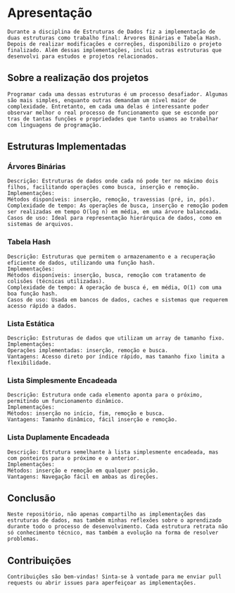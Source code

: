 # Apresentação
    Durante a disciplina de Estruturas de Dados fiz a implementação de duas estruturas como trabalho final: Árvores Binárias e Tabela Hash. Depois de realizar modificações e correções, disponibilizo o projeto finalizado. Além dessas implementações, inclui outras estruturas que desenvolvi para estudos e projetos relacionados.

## Sobre a realização dos projetos 
    Programar cada uma dessas estruturas é um processo desafiador. Algumas são mais simples, enquanto outras demandam um nível maior de complexidade. Entretanto, em cada uma delas é interessante poder observar melhor o real processo de funcionamento que se esconde por tras de tantas funções e propriedades que tanto usamos ao trabalhar com linguagens de programação.

## Estruturas Implementadas

### Árvores Binárias
    Descrição: Estruturas de dados onde cada nó pode ter no máximo dois filhos, facilitando operações como busca, inserção e remoção.
    Implementações:
    Métodos disponíveis: inserção, remoção, travessias (pré, in, pós).
    Complexidade de tempo: As operações de busca, inserção e remoção podem ser realizadas em tempo O(log n) em média, em uma árvore balanceada.
    Casos de uso: Ideal para representação hierárquica de dados, como em sistemas de arquivos.

### Tabela Hash
    Descrição: Estruturas que permitem o armazenamento e a recuperação eficiente de dados, utilizando uma função hash.
    Implementações:
    Métodos disponíveis: inserção, busca, remoção com tratamento de colisões (técnicas utilizadas).
    Complexidade de tempo: A operação de busca é, em média, O(1) com uma boa função hash.
    Casos de uso: Usada em bancos de dados, caches e sistemas que requerem acesso rápido a dados.

### Lista Estática
    Descrição: Estruturas de dados que utilizam um array de tamanho fixo.
    Implementações:
    Operações implementadas: inserção, remoção e busca.
    Vantagens: Acesso direto por índice rápido, mas tamanho fixo limita a flexibilidade.

### Lista Simplesmente Encadeada
    Descrição: Estrutura onde cada elemento aponta para o próximo, permitindo um funcionamento dinâmico.
    Implementações:
    Métodos: inserção no início, fim, remoção e busca.
    Vantagens: Tamanho dinâmico, fácil inserção e remoção.

### Lista Duplamente Encadeada
    Descrição: Estrutura semelhante à lista simplesmente encadeada, mas com ponteiros para o próximo e o anterior.
    Implementações:
    Métodos: inserção e remoção em qualquer posição.
    Vantagens: Navegação fácil em ambas as direções.

## Conclusão
    Neste repositório, não apenas compartilho as implementações das estruturas de dados, mas também minhas reflexões sobre o aprendizado durante todo o processo de desenvolvimento. Cada estrutura retrata não só conhecimento técnico, mas também a evolução na forma de resolver problemas.

## Contribuições
    Contribuições são bem-vindas! Sinta-se à vontade para me enviar pull requests ou abrir issues para aperfeiçoar as implementações.
